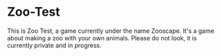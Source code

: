 # Zoo-Test
This is Zoo Test, a game currently under the name Zooscape. It's a game about making a zoo with your own animals. Please do not look, it is currently private and in progress. 
